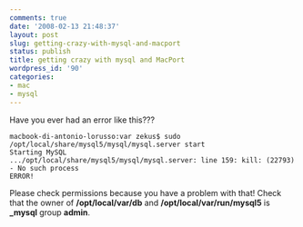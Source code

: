 ```yaml
---
comments: true
date: '2008-02-13 21:48:37'
layout: post
slug: getting-crazy-with-mysql-and-macport
status: publish
title: getting crazy with mysql and MacPort
wordpress_id: '90'
categories:
- mac
- mysql
---
```


Have you ever had an error like this???
```
macbook-di-antonio-lorusso:var zekus$ sudo /opt/local/share/mysql5/mysql/mysql.server start
Starting MySQL
.../opt/local/share/mysql5/mysql/mysql.server: line 159: kill: (22793) - No such process
ERROR!
```
Please check permissions because you have a problem with that!
Check that the owner of **/opt/local/var/db**  and  **/opt/local/var/run/mysql5** is  **_mysql** group **admin**.
